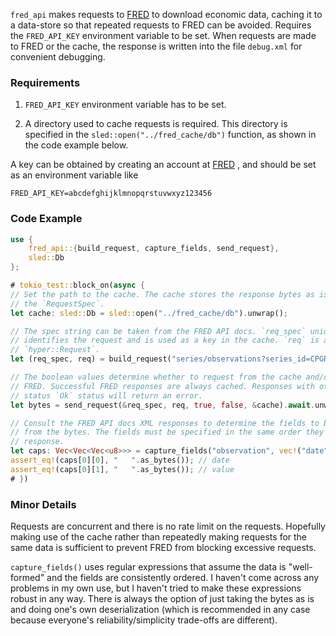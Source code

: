 `fred_api` makes requests to [FRED](https://fred.stlouisfed.org/) to download
economic data, caching it to a data-store so that repeated requests to FRED can be
avoided. Requires the ``FRED_API_KEY`` environment variable to be set. When requests
are made to FRED or the cache, the response is written into the file `debug.xml` for
convenient debugging.

### Requirements

1. ``FRED_API_KEY`` environment variable has to be set.

2. A directory used to cache requests is required. This directory is specified in the 
``sled::open("../fred_cache/db")`` function, as shown in the code example below.

A key can be obtained by creating an account at [FRED](https://fredaccount.stlouisfed.org/login/secure/)
, and should be set as an environment variable like
```text
FRED_API_KEY=abcdefghijklmnopqrstuvwxyz123456
```

### Code Example

```rust
use {
    fred_api::{build_request, capture_fields, send_request},
    sled::Db
};

# tokio_test::block_on(async {
// Set the path to the cache. The cache stores the response bytes as is, keyed by
// the `RequestSpec`.
let cache: sled::Db = sled::open("../fred_cache/db").unwrap();

// The spec string can be taken from the FRED API docs. `req_spec` uniquely
// identifies the request and is used as a key in the cache. `req` is a
// `hyper::Request`.
let (req_spec, req) = build_request("series/observations?series_id=CPGRLE01AUQ657N").unwrap();

// The boolean values determine whether to request from the cache and/or request from
// FRED. Successful FRED responses are always cached. Responses with other than HTTP
// status `Ok` status will return an error.
let bytes = send_request(&req_spec, req, true, false, &cache).await.unwrap();

// Consult the FRED API docs XML responses to determine the fields to be captured
// from the bytes. The fields must be specified in the same order they appear in the
// response.
let caps: Vec<Vec<Vec<u8>>> = capture_fields("observation", vec!("date", "value"), &bytes);
assert_eq!(caps[0][0], "   ".as_bytes()); // date
assert_eq!(caps[0][1], "   ".as_bytes()); // value
# })
```

### Minor Details 

Requests are concurrent and there is no rate limit on the requests. Hopefully making
use of the cache rather than repeatedly making requests for the same data is sufficient
to prevent FRED from blocking excessive requests.

`capture_fields()` uses regular expressions that assume the data is "well-formed" and
the fields are consistently ordered. I haven't come across any problems in my own
use, but I haven't tried to make these expressions robust in any way. There is always
the option of just taking the bytes as is and doing one's own deserialization (which is
recommended in any case because everyone's reliability/simplicity trade-offs are different).

